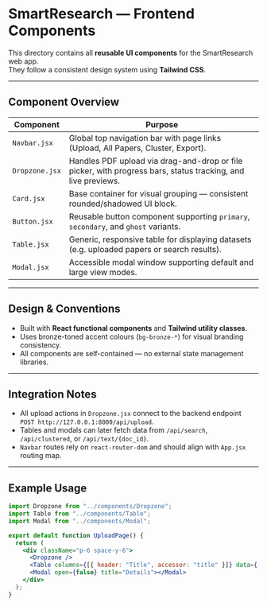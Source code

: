 # SmartResearch — Frontend Components

This directory contains all **reusable UI components** for the SmartResearch web app.  
They follow a consistent design system using **Tailwind CSS**.

---

## Component Overview

| Component | Purpose |
|------------|----------|
| `Navbar.jsx` | Global top navigation bar with page links (Upload, All Papers, Cluster, Export). |
| `Dropzone.jsx` | Handles PDF upload via drag-and-drop or file picker, with progress bars, status tracking, and live previews. |
| `Card.jsx` | Base container for visual grouping — consistent rounded/shadowed UI block. |
| `Button.jsx` | Reusable button component supporting `primary`, `secondary`, and `ghost` variants. |
| `Table.jsx` | Generic, responsive table for displaying datasets (e.g. uploaded papers or search results). |
| `Modal.jsx` | Accessible modal window supporting default and large view modes. |

---

## Design & Conventions

- Built with **React functional components** and **Tailwind utility classes**.  
- Uses bronze-toned accent colours (`bg-bronze-*`) for visual branding consistency.  
- All components are self-contained — no external state management libraries.  

---

## Integration Notes

- All upload actions in `Dropzone.jsx` connect to the backend endpoint  
  `POST http://127.0.0.1:8000/api/upload`.  
- Tables and modals can later fetch data from `/api/search`, `/api/clustered`, or `/api/text/{doc_id}`.  
- `Navbar` routes rely on `react-router-dom` and should align with `App.jsx` routing map.

---

## Example Usage

```jsx
import Dropzone from "../components/Dropzone";
import Table from "../components/Table";
import Modal from "../components/Modal";

export default function UploadPage() {
  return (
    <div className="p-6 space-y-6">
      <Dropzone />
      <Table columns={[{ header: "Title", accessor: "title" }]} data={[]} />
      <Modal open={false} title="Details"></Modal>
    </div>
  );
}
